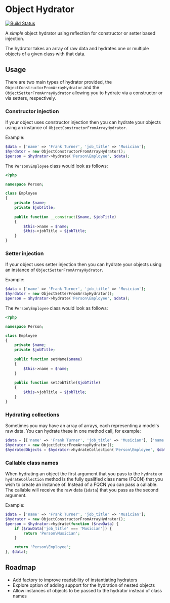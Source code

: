 # Object Hydrator

[![Build Status](https://travis-ci.org/jameshalsall/object-hydrator.svg?branch=master)](https://travis-ci.org/jameshalsall/object-hydrator)

A *simple* object hydrator using reflection for constructor or setter based injection.

The hydrator takes an array of raw data and hydrates one or multiple objects of a given class with 
that data.

## Usage

There are two main types of hydrator provided, the `ObjectConstructorFromArrayHydrator` and the 
`ObjectSetterFromArrayHydrator` allowing you to hydrate via a constructor or via setters, respectively.

### Constructor injection

If your object uses constructor injection then you can hydrate your objects using an instance of 
`ObjectConstructorFromArrayHydrator`.

Example:

```php
$data = ['name' => 'Frank Turner', 'job_title' => 'Musician'];
$hyrdator = new ObjectConstructorFromArrayHydrator();
$person = $hydrator->hydrate('Person\Employee', $data);
```

The `Person\Employee` class would look as follows:

```php
<?php

namespace Person;

class Employee
{
    private $name;
    private $jobTitle;
    
    public function __construct($name, $jobTitle)
    {
        $this->name = $name;
        $this->jobTitle = $jobTitle;
    }
}
```

### Setter injection

If your object uses setter injection then you can hydrate your objects using an instance of 
`ObjectSetterFromArrayHydrator`.

Example:

```php
$data = ['name' => 'Frank Turner', 'job_title' => 'Musician'];
$hyrdator = new ObjectSetterFromArrayHydrator();
$person = $hydrator->hydrate('Person\Employee', $data);
```

The `Person\Employee` class would look as follows:

```php
<?php

namespace Person;

class Employee
{
    private $name;
    private $jobTitle;
    
    public function setName($name)
    {
        $this->name = $name;
    }
    
    public function setJobTitle($jobTitle)
    {
        $this->jobTitle = $jobTitle;
    }
}
```

### Hydrating collections

Sometimes you may have an array of arrays, each representing a model's raw data. You can hydrate these in one
method call, for example:

```php
$data = [['name' => 'Frank Turner', 'job_title' => 'Musician'], ['name' => 'Steve Jobs', 'job_title' => 'CEO']];
$hydrator = new ObjectSetterFromArrayHydrator();
$hydratedObjects = $hydrator->hydrateCollection('Person\Employee', $data);
```

### Callable class names

When hydrating an object the first argument that you pass to the `hydrate` or `hydrateCollection` method is the fully
qualified class name (FQCN) that you wish to create an instance of. Instead of a FQCN you can pass a callable. The
callable will receive the raw data (`$data`) that you pass as the second argument.

Example:

```php
$data = ['name' => 'Frank Turner', 'job_title' => 'Musician'];
$hydrator = new ObjectConstructorFromArrayHydrator();
$person = $hydrator->hydrate(function ($rawData) {
    if ($rawData['job_title' === 'Musician']) {
        return 'Person\Musician';
    }

    return 'Person\Employee';
}, $data);
```

## Roadmap

* Add factory to improve readability of instantiating hydrators
* Explore option of adding support for the hydration of nested objects
* Allow instances of objects to be passed to the hydrator instead of class names